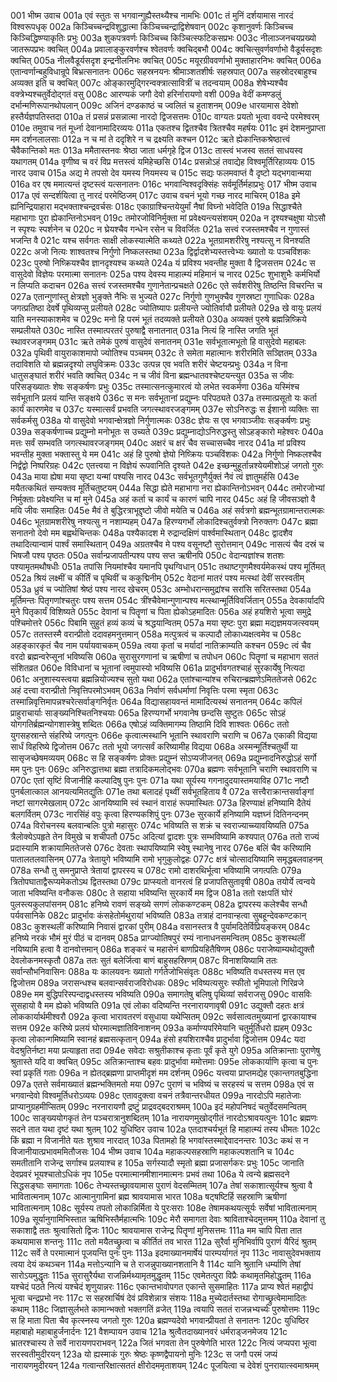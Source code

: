 001  	भीष्म उवाच
001a	एवं स्तुतः स भगवान्गुह्यैस्तथ्यैश्च नामभिः
001c	तं मुनिं दर्शयामास नारदं विश्वरूपधृक्
002a	किञ्चिच्चन्द्रविशुद्धात्मा किञ्चिच्चन्द्राद्विशेषवान्
002c	कृशानुवर्णः किञ्चिच्च किञ्चिद्धिष्ण्याकृतिः प्रभुः
003a	शुकपत्रवर्णः किञ्चिच्च किञ्चित्स्फटिकसप्रभः
003c	नीलाञ्जनचयप्रख्यो जातरूपप्रभः क्वचित्
004a	प्रवालाङ्कुरवर्णश्च श्वेतवर्णः क्वचिद्बभौ
004c	क्वचित्सुवर्णवर्णाभो वैडूर्यसदृशः क्वचित्
005a	नीलवैडूर्यसदृश इन्द्रनीलनिभः क्वचित्
005c	मयूरग्रीववर्णाभो मुक्ताहारनिभः क्वचित्
006a	एतान्वर्णान्बहुविधान्रूपे बिभ्रत्सनातनः
006c	सहस्रनयनः श्रीमाञ्शतशीर्षः सहस्रपात्
007a	सहस्रोदरबाहुश्च अव्यक्त इति च क्वचित्
007c	ओङ्कारमुद्गिरन्वक्त्रात्सावित्रीं च तदन्वयाम्
008a	शेषेभ्यश्चैव वक्त्रेभ्यश्चतुर्वेदोद्गतं वसु
008c	आरण्यकं जगौ देवो हरिर्नारायणो वशी
009a	वेदीं कमण्डलुं दर्भान्मणिरूपानथोपलान्
009c	अजिनं दण्डकाष्ठं च ज्वलितं च हुताशनम्
009e 	धारयामास देवेशो हस्तैर्यज्ञपतिस्तदा
010a	तं प्रसन्नं प्रसन्नात्मा नारदो द्विजसत्तमः
010c	वाग्यतः प्रयतो भूत्वा ववन्दे परमेश्वरम्
010e	तमुवाच नतं मूर्ध्ना देवानामादिरव्ययः
011a	एकतश्च द्वितश्चैव त्रितश्चैव महर्षयः
011c	इमं देशमनुप्राप्ता मम दर्शनलालसाः
012a	न च मां ते ददृशिरे न च द्रक्ष्यति कश्चन
012c	ऋते ह्येकान्तिकश्रेष्ठात्त्वं चैवैकान्तिको मतः
013a	ममैतास्तनवः श्रेष्ठा जाता धर्मगृहे द्विज
013c	तास्त्वं भजस्व सततं साधयस्व यथागतम्
014a	वृणीष्व च वरं विप्र मत्तस्त्वं यमिहेच्छसि
014c	प्रसन्नोऽहं तवाद्येह विश्वमूर्तिरिहाव्ययः
015 	नारद उवाच
015a	अद्य मे तपसो देव यमस्य नियमस्य च
015c	सद्यः फलमवाप्तं वै दृष्टो यद्भगवान्मया
016a	वर एष ममात्यन्तं दृष्टस्त्वं यत्सनातनः
016c	भगवान्विश्वदृक्सिंहः सर्वमूर्तिर्महाप्रभुः
017 	भीष्म उवाच
017a	एवं सन्दर्शयित्वा तु नारदं परमेष्ठिजम्
017c	उवाच वचनं भूयो गच्छ नारद माचिरम्
018a	इमे ह्यनिन्द्रियाहारा मद्भक्ताश्चन्द्रवर्चसः
018c	एकाग्राश्चिन्तयेयुर्मां नैषां विघ्नो भवेदिति
019a	सिद्धाश्चैते महाभागाः पुरा ह्येकान्तिनोऽभवन्
019c	तमोरजोविनिर्मुक्ता मां प्रवेक्ष्यन्त्यसंशयम्
020a	न दृश्यश्चक्षुषा योऽसौ न स्पृश्यः स्पर्शनेन च
020c	न घ्रेयश्चैव गन्धेन रसेन च विवर्जितः
021a	सत्त्वं रजस्तमश्चैव न गुणास्तं भजन्ति वै
021c	यश्च सर्वगतः साक्षी लोकस्यात्मेति कथ्यते
022a	भूतग्रामशरीरेषु नश्यत्सु न विनश्यति
022c	अजो नित्यः शाश्वतश्च निर्गुणो निष्कलस्तथा
023a	द्विर्द्वादशेभ्यस्तत्त्वेभ्यः ख्यातो यः पञ्चविंशकः
023c	पुरुषो निष्क्रियश्चैव ज्ञानदृश्यश्च कथ्यते
024a	यं प्रविश्य भवन्तीह मुक्ता वै द्विजसत्तम
024c	स वासुदेवो विज्ञेयः परमात्मा सनातनः
025a	पश्य देवस्य माहात्म्यं महिमानं च नारद
025c	शुभाशुभैः कर्मभिर्यो न लिप्यति कदाचन
026a	सत्त्वं रजस्तमश्चैव गुणानेतान्प्रचक्षते
026c	एते सर्वशरीरेषु तिष्ठन्ति विचरन्ति च
027a	एतान्गुणांस्तु क्षेत्रज्ञो भुङ्क्ते नैभिः स भुज्यते
027c	निर्गुणो गुणभुक्चैव गुणस्रष्टा गुणाधिकः
028a	जगत्प्रतिष्ठा देवर्षे पृथिव्यप्सु प्रलीयते
028c	ज्योतिष्यापः प्रलीयन्ते ज्योतिर्वायौ प्रलीयते
029a	खे वायुः प्रलयं याति मनस्याकाशमेव च
029c	मनो हि परमं भूतं तदव्यक्ते प्रलीयते
030a	अव्यक्तं पुरुषे ब्रह्मन्निष्क्रिये सम्प्रलीयते
030c	नास्ति तस्मात्परतरं पुरुषाद्वै सनातनात्
031a	नित्यं हि नास्ति जगति भूतं स्थावरजङ्गमम्
031c	ऋते तमेकं पुरुषं वासुदेवं सनातनम्
031e 	सर्वभूतात्मभूतो हि वासुदेवो महाबलः
032a	पृथिवी वायुराकाशमापो ज्योतिश्च पञ्चमम्
032c	ते समेता महात्मानः शरीरमिति सञ्ज्ञितम्
033a	तदाविशति यो ब्रह्मन्नदृश्यो लघुविक्रमः
033c	उत्पन्न एव भवति शरीरं चेष्टयन्प्रभुः
034a	न विना धातुसङ्घातं शरीरं भवति क्वचित्
034c	न च जीवं विना ब्रह्मन्धातवश्चेष्टयन्त्युत
035a	स जीवः परिसङ्ख्यातः शेषः सङ्कर्षणः प्रभुः
035c	तस्मात्सनत्कुमारत्वं यो लभेत स्वकर्मणा
036a	यस्मिंश्च सर्वभूतानि प्रलयं यान्ति सङ्क्षये
036c	स मनः सर्वभूतानां प्रद्युम्नः परिपठ्यते
037a	तस्मात्प्रसूतो यः कर्ता कार्यं कारणमेव च
037c	यस्मात्सर्वं प्रभवति जगत्स्थावरजङ्गमम्
037e 	सोऽनिरुद्धः स ईशानो व्यक्तिः सा सर्वकर्मसु
038a	यो वासुदेवो भगवान्क्षेत्रज्ञो निर्गुणात्मकः
038c	ज्ञेयः स एव भगवाञ्जीवः सङ्कर्षणः प्रभुः
039a	सङ्कर्षणाच्च प्रद्युम्नो मनोभूतः स उच्यते
039c	प्रद्युम्नाद्योऽनिरुद्धस्तु सोऽहङ्कारो महेश्वरः
040a	मत्तः सर्वं सम्भवति जगत्स्थावरजङ्गमम्
040c	अक्षरं च क्षरं चैव सच्चासच्चैव नारद
041a	मां प्रविश्य भवन्तीह मुक्ता भक्तास्तु ये मम
041c	अहं हि पुरुषो ज्ञेयो निष्क्रियः पञ्चविंशकः
042a	निर्गुणो निष्कलश्चैव निर्द्वंद्वो निष्परिग्रहः
042c	एतत्त्वया न विज्ञेयं रूपवानिति दृश्यते
042e 	इच्छन्मुहूर्तान्नश्येयमीशोऽहं जगतो गुरुः
043a	माया ह्येषा मया सृष्टा यन्मां पश्यसि नारद
043c	सर्वभूतगुणैर्युक्तं नैवं त्वं ज्ञातुमर्हसि
043e 	मयैतत्कथितं सम्यक्तव मूर्तिचतुष्टयम्
044a	सिद्धा ह्येते महाभागा नरा ह्येकान्तिनोऽभवन्
044c	तमोरजोभ्यां निर्मुक्ताः प्रवेक्ष्यन्ति च मां मुने
045a	अहं कर्ता च कार्यं च कारणं चापि नारद
045c	अहं हि जीवसञ्ज्ञो वै मयि जीवः समाहितः
045e 	मैवं ते बुद्धिरत्राभूद्दृष्टो जीवो मयेति च
046a	अहं सर्वत्रगो ब्रह्मन्भूतग्रामान्तरात्मकः
046c	भूतग्रामशरीरेषु नश्यत्सु न नशाम्यहम्
047a	हिरण्यगर्भो लोकादिश्चतुर्वक्त्रो निरुक्तगः
047c	ब्रह्मा सनातनो देवो मम बह्वर्थचिन्तकः
048a	पश्यैकादश मे रुद्रान्दक्षिणं पार्श्वमास्थितान्
048c	द्वादशैव तथादित्यान्वामं पार्श्वं समास्थितान्
049a	अग्रतश्चैव मे पश्य वसूनष्टौ सुरोत्तमान्
049c	नासत्यं चैव दस्रं च भिषजौ पश्य पृष्ठतः
050a	सर्वान्प्रजापतीन्पश्य पश्य सप्त ऋषीनपि
050c	वेदान्यज्ञांश्च शतशः पश्यामृतमथौषधीः
051a	तपांसि नियमांश्चैव यमानपि पृथग्विधान्
051c	तथाष्टगुणमैश्वर्यमेकस्थं पश्य मूर्तिमत्
052a	श्रियं लक्ष्मीं च कीर्तिं च पृथिवीं च ककुद्मिनीम्
052c	वेदानां मातरं पश्य मत्स्थां देवीं सरस्वतीम्
053a	ध्रुवं च ज्योतिषां श्रेष्ठं पश्य नारद खेचरम्
053c	अम्भोधरान्समुद्रांश्च सरांसि सरितस्तथा
054a	मूर्तिमन्तः पितृगणांश्चतुरः पश्य सत्तम
054c	त्रींश्चैवेमान्गुणान्पश्य मत्स्थान्मूर्तिविवर्जितान्
055a	देवकार्यादपि मुने पितृकार्यं विशिष्यते
055c	देवानां च पितॄणां च पिता ह्येकोऽहमादितः
056a	अहं हयशिरो भूत्वा समुद्रे पश्चिमोत्तरे
056c	पिबामि सुहुतं हव्यं कव्यं च श्रद्धयान्वितम्
057a	मया सृष्टः पुरा ब्रह्मा मद्यज्ञमयजत्स्वयम्
057c	ततस्तस्मै वरान्प्रीतो ददावहमनुत्तमान्
058a	मत्पुत्रत्वं च कल्पादौ लोकाध्यक्षत्वमेव च
058c	अहङ्कारकृतं चैव नाम पर्यायवाचकम्
059a	त्वया कृतां च मर्यादां नातिक्राम्यति कश्चन
059c	त्वं चैव वरदो ब्रह्मन्वरेप्सूनां भविष्यसि
060a	सुरासुरगणानां च ऋषीणां च तपोधन
060c	पितॄणां च महाभाग सततं संशितव्रत
060e 	विविधानां च भूतानां त्वमुपास्यो भविष्यसि
061a	प्रादुर्भावगतश्चाहं सुरकार्येषु नित्यदा
061c	अनुशास्यस्त्वया ब्रह्मन्नियोज्यश्च सुतो यथा
062a	एतांश्चान्यांश्च रुचिरान्ब्रह्मणेऽमिततेजसे
062c	अहं दत्त्वा वरान्प्रीतो निवृत्तिपरमोऽभवम्
063a	निर्वाणं सर्वधर्माणां निवृत्तिः परमा स्मृता
063c	तस्मान्निवृत्तिमापन्नश्चरेत्सर्वाङ्गनिर्वृतः
064a	विद्यासहायवन्तं मामादित्यस्थं सनातनम्
064c	कपिलं प्राहुराचार्याः साङ्ख्यनिश्चितनिश्चयाः
065a	हिरण्यगर्भो भगवानेष छन्दसि सुष्टुतः
065c	सोऽहं योगगतिर्ब्रह्मन्योगशास्त्रेषु शब्दितः
066a	एषोऽहं व्यक्तिमागम्य तिष्ठामि दिवि शाश्वतः
066c	ततो युगसहस्रान्ते संहरिष्ये जगत्पुनः
066e 	कृत्वात्मस्थानि भूतानि स्थावराणि चराणि च
067a	एकाकी विद्यया सार्धं विहरिष्ये द्विजोत्तम
067c	ततो भूयो जगत्सर्वं करिष्यामीह विद्यया
068a	अस्मन्मूर्तिश्चतुर्थी या सासृजच्छेषमव्ययम्
068c	स हि सङ्कर्षणः प्रोक्तः प्रद्युम्नं सोऽप्यजीजनत्
069a	प्रद्युम्नादनिरुद्धोऽहं सर्गो मम पुनः पुनः
069c	अनिरुद्धात्तथा ब्रह्मा तत्रादिकमलोद्भवः
070a	ब्रह्मणः सर्वभूतानि चराणि स्थावराणि च
070c	एतां सृष्टिं विजानीहि कल्पादिषु पुनः पुनः
071a	यथा सूर्यस्य गगनादुदयास्तमयाविह
071c	नष्टौ पुनर्बलात्काल आनयत्यमितद्युतिः
071e 	तथा बलादहं पृथ्वीं सर्वभूतहिताय वै
072a	सत्त्वैराक्रान्तसर्वाङ्गां नष्टां सागरमेखलाम्
072c	आनयिष्यामि स्वं स्थानं वाराहं रूपमास्थितः
073a	हिरण्याक्षं हनिष्यामि दैतेयं बलगर्वितम्
073c	नारसिंहं वपुः कृत्वा हिरण्यकशिपुं पुनः
073e 	सुरकार्ये हनिष्यामि यज्ञघ्नं दितिनन्दनम्
074a	विरोचनस्य बलवान्बलिः पुत्रो महासुरः
074c	भविष्यति स शक्रं च स्वराज्याच्च्यावयिष्यति
075a	त्रैलोक्येऽपहृते तेन विमुखे च शचीपतौ
075c	अदित्यां द्वादशः पुत्रः सम्भविष्यामि कश्यपात्
076a	ततो राज्यं प्रदास्यामि शक्रायामिततेजसे
076c	देवताः स्थापयिष्यामि स्वेषु स्थानेषु नारद
076e 	बलिं चैव करिष्यामि पातालतलवासिनम्
077a	त्रेतायुगे भविष्यामि रामो भृगुकुलोद्वहः
077c	क्षत्रं चोत्सादयिष्यामि समृद्धबलवाहनम्
078a	सन्धौ तु समनुप्राप्ते त्रेतायां द्वापरस्य च
078c	रामो दाशरथिर्भूत्वा भविष्यामि जगत्पतिः
079a	त्रितोपघाताद्वैरूप्यमेकतोऽथ द्वितस्तथा
079c	प्राप्स्यतो वानरत्वं हि प्रजापतिसुतावृषी
080a	तयोर्ये त्वन्वये जाता भविष्यन्ति वनौकसः
080c	ते सहाया भविष्यन्ति सुरकार्ये मम द्विज
081a	ततो रक्षःपतिं घोरं पुलस्त्यकुलपांसनम्
081c	हनिष्ये रावणं सङ्ख्ये सगणं लोककण्टकम्
082a	द्वापरस्य कलेश्चैव सन्धौ पर्यवसानिके
082c	प्रादुर्भावः कंसहेतोर्मथुरायां भविष्यति
083a	तत्राहं दानवान्हत्वा सुबहून्देवकण्टकान्
083c	कुशस्थलीं करिष्यामि निवासं द्वारकां पुरीम्
084a	वसानस्तत्र वै पुर्यामदितेर्विप्रियङ्करम्
084c	हनिष्ये नरकं भौमं मुरं पीठं च दानवम्
085a	प्राग्ज्योतिषपुरं रम्यं नानाधनसमन्वितम्
085c	कुशस्थलीं नयिष्यामि हत्वा वै दानवोत्तमान्
086a	शङ्करं च महासेनं बाणप्रियहितैषिणम्
086c	पराजेष्याम्यथोद्युक्तौ देवलोकनमस्कृतौ
087a	ततः सुतं बलेर्जित्वा बाणं बाहुसहस्रिणम्
087c	विनाशयिष्यामि ततः सर्वान्सौभनिवासिनः
088a	यः कालयवनः ख्यातो गर्गतेजोभिसंवृतः
088c	भविष्यति वधस्तस्य मत्त एव द्विजोत्तम
089a	जरासन्धश्च बलवान्सर्वराजविरोधकः
089c	भविष्यत्यसुरः स्फीतो भूमिपालो गिरिव्रजे
089e 	मम बुद्धिपरिस्पन्दाद्वधस्तस्य भविष्यति
090a	समागतेषु बलिषु पृथिव्यां सर्वराजसु
090c	वासविः सुसहायो वै मम ह्येको भविष्यति
091a	एवं लोका वदिष्यन्ति नरनारायणावृषी
091c	उद्युक्तौ दहतः क्षत्रं लोककार्यार्थमीश्वरौ
092a	कृत्वा भारावतरणं वसुधाया यथेप्सितम्
092c	सर्वसात्वतमुख्यानां द्वारकायाश्च सत्तम
092e 	करिष्ये प्रलयं घोरमात्मज्ञातिविनाशनम्
093a	कर्माण्यपरिमेयानि चतुर्मूर्तिधरो ह्यहम्
093c	कृत्वा लोकान्गमिष्यामि स्वानहं ब्रह्मसत्कृतान्
094a	हंसो हयशिराश्चैव प्रादुर्भावा द्विजोत्तम
094c	यदा वेदश्रुतिर्नष्टा मया प्रत्याहृता तदा
094e 	सवेदाः सश्रुतीकाश्च कृताः पूर्वं कृते युगे
095a	अतिक्रान्ताः पुराणेषु श्रुतास्ते यदि वा क्वचित्
095c	अतिक्रान्ताश्च बहवः प्रादुर्भावा ममोत्तमाः
095e 	लोककार्याणि कृत्वा च पुनः स्वां प्रकृतिं गताः
096a	न ह्येतद्ब्रह्मणा प्राप्तमीदृशं मम दर्शनम्
096c	यत्त्वया प्राप्तमद्येह एकान्तगतबुद्धिना
097a	एतत्ते सर्वमाख्यातं ब्रह्मन्भक्तिमतो मया
097c	पुराणं च भविष्यं च सरहस्यं च सत्तम
098a	एवं स भगवान्देवो विश्वमूर्तिधरोऽव्ययः
098c	एतावदुक्त्वा वचनं तत्रैवान्तरधीयत
099a	नारदोऽपि महातेजाः प्राप्यानुग्रहमीप्सितम्
099c	नरनारायणौ द्रष्टुं प्राद्रवद्बदराश्रमम्
100a	इदं महोपनिषदं चतुर्वेदसमन्वितम्
100c	साङ्ख्ययोगकृतं तेन पञ्चरात्रानुशब्दितम्
101a	नारायणमुखोद्गीतं नारदोऽश्रावयत्पुनः
101c	ब्रह्मणः सदने तात यथा दृष्टं यथा श्रुतम्
102  	युधिष्ठिर उवाच
102a	एतदाश्चर्यभूतं हि माहात्म्यं तस्य धीमतः
102c	किं ब्रह्मा न विजानीते यतः शुश्राव नारदात्
103a	पितामहो हि भगवांस्तस्माद्देवादनन्तरः
103c	कथं स न विजानीयात्प्रभावममितौजसः
104  	भीष्म उवाच
104a	महाकल्पसहस्राणि महाकल्पशतानि च
104c	समतीतानि राजेन्द्र सर्गाश्च प्रलयाश्च ह
105a	सर्गस्यादौ स्मृतो ब्रह्मा प्रजासर्गकरः प्रभुः
105c	जानाति देवप्रवरं भूयश्चातोऽधिकं नृप
105e 	परमात्मानमीशानमात्मनः प्रभवं तथा
106a	ये त्वन्ये ब्रह्मसदने सिद्धसङ्घाः समागताः
106c	तेभ्यस्तच्छ्रावयामास पुराणं वेदसम्मितम्
107a	तेषां सकाशात्सूर्यश्च श्रुत्वा वै भावितात्मनाम्
107c	आत्मानुगामिनां ब्रह्म श्रावयामास भारत
108a	षट्षष्टिर्हि सहस्राणि ऋषीणां भावितात्मनाम्
108c	सूर्यस्य तपतो लोकान्निर्मिता ये पुरःसराः
108e 	तेषामकथयत्सूर्यः सर्वेषां भावितात्मनाम्
109a	सूर्यानुगामिभिस्तात ऋषिभिस्तैर्महात्मभिः
109c	मेरौ समागता देवाः श्राविताश्चेदमुत्तमम्
110a	देवानां तु सकाशाद्वै ततः श्रुत्वासितो द्विजः
110c	श्रावयामास राजेन्द्र पितॄणां मुनिसत्तमः
111a	मम चापि पिता तात कथयामास शन्तनुः
111c	ततो मयैतच्छ्रुत्वा च कीर्तितं तव भारत
112a	सुरैर्वा मुनिभिर्वापि पुराणं यैरिदं श्रुतम्
112c	सर्वे ते परमात्मानं पूजयन्ति पुनः पुनः
113a	इदमाख्यानमार्षेयं पारम्पर्यागतं नृप
113c	नावासुदेवभक्ताय त्वया देयं कथञ्चन
114a	मत्तोऽन्यानि च ते राजन्नुपाख्यानशतानि वै
114c	यानि श्रुतानि धर्म्याणि तेषां सारोऽयमुद्धृतः
115a	सुरासुरैर्यथा राजन्निर्मथ्यामृतमुद्धृतम्
115c	एवमेतत्पुरा विप्रैः कथामृतमिहोद्धृतम्
116a	यश्चेदं पठते नित्यं यश्चेदं शृणुयान्नरः
116c	एकान्तभावोपगत एकान्ते सुसमाहितः
117a	प्राप्य श्वेतं महाद्वीपं भूत्वा चन्द्रप्रभो नरः
117c	स सहस्रार्चिषं देवं प्रविशेन्नात्र संशयः
118a	मुच्येदार्तस्तथा रोगाच्छ्रुत्वेमामादितः कथाम्
118c	जिज्ञासुर्लभते कामान्भक्तो भक्तगतिं व्रजेत्
119a	त्वयापि सततं राजन्नभ्यर्च्यः पुरुषोत्तमः
119c	स हि माता पिता चैव कृत्स्नस्य जगतो गुरुः
120a	ब्रह्मण्यदेवो भगवान्प्रीयतां ते सनातनः
120c	युधिष्ठिर महाबाहो महाबाहुर्जनार्दनः
121  	वैशम्पायन उवाच
121a	श्रुत्वैतदाख्यानवरं धर्मराड्जनमेजय
121c	भ्रातरश्चास्य ते सर्वे नारायणपराभवन्
122a	जितं भगवता तेन पुरुषेणेति भारत
122c	नित्यं जप्यपरा भूत्वा सरस्वतीमुदीरयन्
123a	यो ह्यस्माकं गुरुः श्रेष्ठः कृष्णद्वैपायनो मुनिः
123c	स जगौ परमं जप्यं नारायणमुदीरयन्
124a	गत्वान्तरिक्षात्सततं क्षीरोदममृताशयम्
124c	पूजयित्वा च देवेशं पुनरायात्स्वमाश्रमम्

